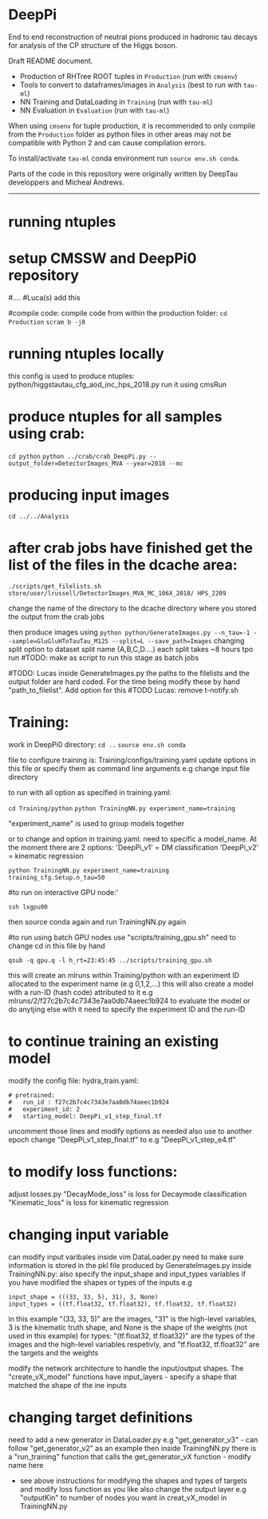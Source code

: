 # DeepPi
End to end reconstruction of neutral pions produced in hadronic tau decays for analysis of the CP structure of the Higgs boson. 

Draft README document. 
- Production of RHTree ROOT tuples in `Production` (run with `cmsenv`)
- Tools to convert to dataframes/images in `Analysis` (best to run with `tau-ml`)
- NN Training and DataLoading in `Training` (run with `tau-ml`)
- NN Evaluation in `Evaluation` (run with `tau-ml`)

When using `cmsenv` for tuple production, it is recommended to only compile from the `Production` folder as python files in other areas may not be compatible with Python 2 and can cause compilation errors.

To install/activate `tau-ml` conda environment run `source env.sh conda`.

Parts of the code in this repository were originally written by DeepTau developpers and Micheal Andrews.


-------

# running ntuples

# setup CMSSW and DeepPi0 repository
#....
#Luca(s) add this

#compile code:
compile code from within the production folder:
`cd Production`
`scram b -j8`

# running ntuples locally
this config is used to produce ntuples: python/higgstautau_cfg_aod_inc_hps_2018.py
run it using cmsRun

# produce ntuples for all samples using crab:
`cd python`
`python ../crab/crab_DeepPi.py --output_folder=DetectorImages_MVA --year=2018 --mc`

# producing input images
`cd ../../Analysis`

# after crab jobs have finished get the list of the files in the dcache area:
`./scripts/get_filelists.sh store/user/lrussell/DetectorImages_MVA_MC_106X_2018/ HPS_2209`

change the name of the directory to the dcache directory where you stored the output from the crab jobs

then produce images using
`python python/GenerateImages.py --n_tau=-1 --sample=GluGluHToTauTau_M125 --split=L --save_path=Images`
changing split option to dataset split name (A,B,C,D....)
each split takes ~8 hours tpo run
#TODO: make as script to run this stage as batch jobs 

#TODO: Lucas inside GenerateImages.py the paths to the filelists and the output folder are hard coded. For the time being modify these by hand "path_to_filelist". Add option for this
#TODO Lucas: remove t-notify.sh


# Training:

work in DeepPi0 directory:
`cd ..`
`source env.sh conda`

file to configure training is: Training/configs/training.yaml
update options in this file or specify them as command line arguments e.g change input file directory 

to run with all option as specified in training.yaml:

`cd Training/python`
`python TrainingNN.py experiment_name=training`

"experiment_name" is used to group models together
 

or to change and option in training.yaml:
need to specific a model_name. At the moment there are 2 options:
'DeepPi_v1' = DM classification
'DeepPi_v2' = kinematic regression

`python TrainingNN.py experiment_name=training training_cfg.Setup.n_tau=50`

#to run on interactive GPU node:'

`ssh lxgpu00`

then source conda again and run TrainingNN.py again

#to run using batch GPU nodes use "scripts/training_gpu.sh"
need to change cd in this file by hand 

`qsub -q gpu.q -l h_rt=23:45:45 ../scripts/training_gpu.sh`

this will create an mlruns within Training/python with an experiment ID allocated to the experiment name (e.g 0,1,2,...)
this will also create a model with a run-ID (hash code) attributed to it e.g mlruns/2/f27c2b7c4c7343e7aa0db74aeec1b924 
to evaluate the model or do anytjing else with it need to specify the experiment ID and the run-ID

# to continue training an existing model
 modify the config file: hydra_train.yaml:

```
# pretrained:
#   run_id : f27c2b7c4c7343e7aa0db74aeec1b924 
#   experiment_id: 2
#   starting_model: DeepPi_v1_step_final.tf
```
uncomment those lines and modify options as needed
also use to another epoch change "DeepPi_v1_step_final.tf" to e.g "DeepPi_v1_step_e4.tf"

# to modify loss functions:
adjust losses.py
"DecayMode_loss" is loss for Decaymode classification
"Kinematic_loss" is loss for kinematic regression  

# changing input variable
can modify input varibales inside vim DataLoader.py
need to make sure information is stored in the pkl file produced by GenerateImages.py
inside TrainingNN.py:
also specify the input_shape and input_types variables if you have modified the shapes or types of the inputs 
e.g 
```
input_shape = (((33, 33, 5), 31), 3, None)
input_types = ((tf.float32, tf.float32), tf.float32, tf.float32)
```
in this example "(33, 33, 5)" are the images, "31" is the high-level variables, 3 is the kinematic truth shape, and None is the shape of the weights (not used in this example)
for types: "(tf.float32, tf.float32)" are the types of the images and the high-level variables respetivly, and "tf.float32, tf.float32" are the targets and the weights

modify the network architecture to handle the input/output shapes. The "create_vX_model" functions have input_layers - specify a shape that matched the shape of the ine inputs


# changing target definitions

need to add a new generator in DataLoader.py e.g "get_generator_v3" - can follow "get_generator_v2" as an example
then inside TrainingNN.py there is a "run_training" function  that calls the get_generator_vX function - modify name here
- see above instructions for modifying the shapes and types of targets
and modify loss function as you like
also change the output layer e.g "outputKin" to number of nodes you want in creat_vX_model in TrainingNN.py 


